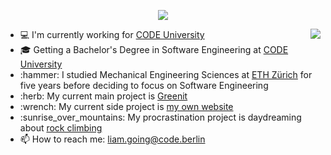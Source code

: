
<p align="center">
  <img src="https://user-images.githubusercontent.com/41804800/115268957-1dcc4200-a13b-11eb-867b-2b6c566af3e1.gif" />
</p>


<div>
	<img align="right" src="https://media1.giphy.com/media/13HgwGsXF0aiGY/giphy.gif" />
	<ul>
	  <li> 💻 I'm currently working for <a href="https://code.berlin/en/">CODE University</a> </li>
	  <li> 🎓 Getting a Bachelor's Degree in Software Engineering at <a href="https://code.berlin/en/">CODE University</a> </li>
	  <li> :hammer: I studied Mechanical Engineering Sciences at <a href="https://ethz.ch/en.html/">ETH Zürich</a> for five years before deciding to focus on 		Software Engineering
	  <li> :herb: My current main project is <a href="https://github.com/greenit-recipes">Greenit</a> </li>
	  <li> :wrench: My current side project is <a href="liamgoing.com">my own website</a> </li>
	  <li> :sunrise_over_mountains: My procrastination project is daydreaming about <a href="https://media.giphy.com/media/SLXFqBMvvdKcU/giphy.gif">rock 			climbing</a> </li>
	  <li> 📫 How to reach me: <a href="mailto: liam.going@code.berlin">liam.going@code.berlin</a> </li>
	</ul>
</div>
